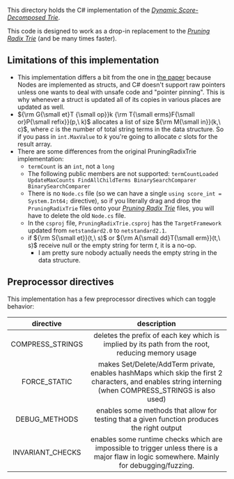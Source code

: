 This directory holds the C# implementation of the [*Dynamic Score-Decomposed Trie*](https://validark.github.io/DynSDT/demo).

This code is designed to work as a drop-in replacement to the [*Pruning Radix Trie*](https://github.com/wolfgarbe/PruningRadixTrie)
(and be many times faster).

## Limitations of this implementation

- This implementation differs a bit from the one in [the paper](https://validark.github.io/DynSDT/) because Nodes are implemented as structs, and C# doesn't support raw pointers unless one wants to deal with unsafe code and "pointer pinning". This is why whenever a struct is updated all of its copies in various places are updated as well.
- ${\rm G{\small et}T {\small op}}k {\rm T{\small erms}F{\small or}P{\small refix}}(p,\ k)$ allocates a list of size ${\rm M{\small in}}(k,\ c)$, where $c$ is the number of total string terms in the data structure. So if you pass in `int.MaxValue` to $k$ you're going to allocate $c$ slots for the result array.
- There are some differences from the original PruningRadixTrie implementation:
  - `termCount` is an `int`, not a `long`
  - The following public members are not supported: `termCountLoaded UpdateMaxCounts FindAllChildTerms BinarySearchComparer BinarySearchComparer`
  - There is no `Node.cs` file (so we can have a single `using score_int = System.Int64;` directive), so if you literally drag and drop the `PruningRadixTrie` files onto your [*Pruning Radix Trie*](https://github.com/wolfgarbe/PruningRadixTrie) files, you will have to delete the old `Node.cs` file.
  - In the `csproj` file, `PruningRadixTrie.csproj` has the `TargetFramework` updated from `netstandard2.0` to `netstandard2.1`.
  - if ${\rm S{\small et}}(t,\ s)$ or ${\rm A{\small dd}T{\small erm}}(t,\ s)$ receive null or the empty string for term $t$, it is a no-op.
    - I am pretty sure nobody actually needs the empty string in the data structure.

## Preprocessor directives
This implementation has a few preprocessor directives which can toggle behavior:

|directive|description|
|:-:|:-:|
|COMPRESS_STRINGS|deletes the prefix of each key which is implied by its path from the root, reducing memory usage|
|FORCE_STATIC|makes Set/Delete/AddTerm private, enables hashMaps which skip the first 2 characters, and enables string interning (when COMPRESS_STRINGS is also used)|
|DEBUG_METHODS|enables some methods that allow for testing that a given function produces the right output|
|INVARIANT_CHECKS|enables some runtime checks which are impossible to trigger unless there is a major flaw in logic somewhere. Mainly for debugging/fuzzing.|
